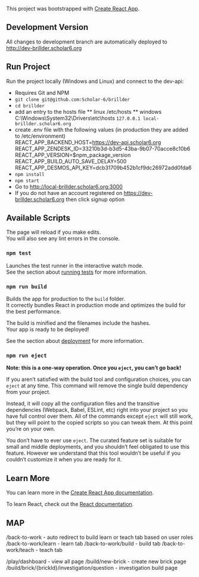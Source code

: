 This project was bootstrapped with [Create React App](https://github.com/facebook/create-react-app).

## Development Version
All changes to development branch are automatically deployed to http://dev-brillder.scholar6.org


## Run Project  

Run the project locally (Windows and Linux) and connect to the dev-api:

* Requires Git and NPM
* `git clone git@github.com:Scholar-6/brillder`
* `cd brillder`
* add an entry to the hosts file 
** linux /etc/hosts
** windows C:\Windows\System32\Drivers\etc\hosts
`127.0.0.1 local-brillder.scholar6.org`
* create .env file with the following values (in production they are added to /etc/environment)  
        REACT_APP_BACKEND_HOST=https://dev-api.scholar6.org  
        REACT_APP_ZENDESK_ID=33210b3d-b3d5-43ba-9b07-70acce8c10b6  
        REACT_APP_VERSION=$npm_package_version  
        REACT_APP_BUILD_AUTO_SAVE_DELAY=500
        REACT_APP_DESMOS_API_KEY=dcb31709b452b1cf9dc26972add0fda6
* `npm install`
* `npm start`
* Go to http://local-brillder.scholar6.org:3000
* If you do not have an account registered on https://dev-brillder.scholar6.org then click signup option

## Available Scripts

The page will reload if you make edits.<br />
You will also see any lint errors in the console.

### `npm test`

Launches the test runner in the interactive watch mode.<br />
See the section about [running tests](https://facebook.github.io/create-react-app/docs/running-tests) for more information.

### `npm run build`

Builds the app for production to the `build` folder.<br />
It correctly bundles React in production mode and optimizes the build for the best performance.

The build is minified and the filenames include the hashes.<br />
Your app is ready to be deployed!

See the section about [deployment](https://facebook.github.io/create-react-app/docs/deployment) for more information.

### `npm run eject`

**Note: this is a one-way operation. Once you `eject`, you can’t go back!**

If you aren’t satisfied with the build tool and configuration choices, you can `eject` at any time. This command will remove the single build dependency from your project.

Instead, it will copy all the configuration files and the transitive dependencies (Webpack, Babel, ESLint, etc) right into your project so you have full control over them. All of the commands except `eject` will still work, but they will point to the copied scripts so you can tweak them. At this point you’re on your own.

You don’t have to ever use `eject`. The curated feature set is suitable for small and middle deployments, and you shouldn’t feel obligated to use this feature. However we understand that this tool wouldn’t be useful if you couldn’t customize it when you are ready for it.

## Learn More

You can learn more in the [Create React App documentation](https://facebook.github.io/create-react-app/docs/getting-started).

To learn React, check out the [React documentation](https://reactjs.org/).


## MAP
/back-to-work       - auto redirect to build learn or teach tab based on user roles
/back-to-work/learn - learn tab
/back-to-work/build - build tab
/back-to-work/teach - teach tab

/play/dashboard        - view all page
/build/new-brick - create new brick page
/build/brick/{brickId}/investigation/question - investigation build page
